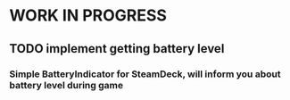 <h1> WORK IN PROGRESS </h1>
<h2> TODO implement getting battery level </h2>
<h3> Simple BatteryIndicator for SteamDeck, will inform you about battery level during game</h3>
